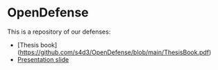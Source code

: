 # OpenDefense

This is a repository of our defenses: 

* [Thesis book] (https://github.com/s4d3/OpenDefense/blob/main/ThesisBook.pdf)
* [Presentation slide](https://github.com/s4d3/OpenDefense/blob/main/PresentationSlide-OpenDefense.pdf)


